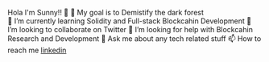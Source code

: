 Hola I'm Sunny!! 👋
🔭 My goal is to Demistify the dark forest <br>
🌱 I’m currently learning Solidity and Full-stack Blockcahin Development
👯 I’m looking to collaborate on Twitter
🤔 I’m looking for help with Blockcahin Research and Development
💬 Ask me about any tech related stuff
📫 How to reach me [linkedin](https://www.linkedin.com/in/sunt001/) 
